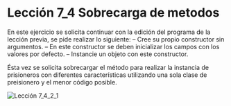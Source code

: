 # Lección 7_4 Sobrecarga de metodos

En este ejercicio se solicita continuar con la edición del programa de la lección previa, se pide realizar lo siguiente:
– Cree su propio constructor sin argumentos.
– En este constructor se deben inicializar los campos con los valores por defecto.
– Instancie un objeto con este constructor.



Ésta vez se solicita sobrecargar el método para realizar la instancia de prisioneros con diferentes características utilizando una sola clase de preisionero y el menor código posible.

![Lección 7_4_2_1](https://user-images.githubusercontent.com/54320247/68538520-4abbd900-033b-11ea-9701-7587e4f2b937.jpg)
